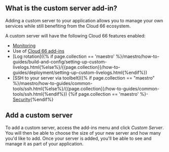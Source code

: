 

## What is the custom server add-in?
Adding a custom server to your application allows you to manage your own services while still benefiting from the Cloud 66 ecosystem.

A custom server will have the following Cloud 66 features enabled:

- [Monitoring](/{{page.collection}}/references/server-ip-addresses.html)
- Use of [Cloud 66 add-ins](/{{page.collection}}/how-to-guides/add-ins/add-in-implementation.html)
- [Log rotation]({% if page.collection == 'maestro' %}/maestro/how-to-guides/build-and-config/setting-up-custom-livelogs.html{%else%}/{{page.collection}}/how-to-guides/deployment/setting-up-custom-livelogs.html{%endif%})
- [SSH to your server via toolbelt]({% if page.collection == "maestro" %}/maestro/how-to-guides/common-tools/ssh.html{%else%}/{{page.collection}}/how-to-guides/common-tools/ssh.html{%endif%})
{%if page.collection == 'maestro' %}- [Security](/maestro/how-to-guides/build-and-config/service-networking.html){%endif%}

## Add a custom server
To add a custom server, access the add-ins menu and click _Custom Server_. You will then be able to choose the size of your new server and how many you'd like to add. Once your server is added, you'll be able to see and manage it as part of your application.